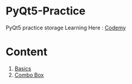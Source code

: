# PyQt5-Practice
PyQt5 practice storage
Learning Here : [Codemy](https://www.youtube.com/playlist?list=PLCC34OHNcOtpmCA8s_dpPMvQLyHbvxocY)

# Content
1. [Basics](https://github.com/YapWH1208/PyQt5-Practice/blob/main/PyQt5/1%20-%20basic.py)
2. [Combo Box](https://github.com/YapWH1208/PyQt5-Practice/blob/main/PyQt5/2%20-%20combo%20boxes.py)
